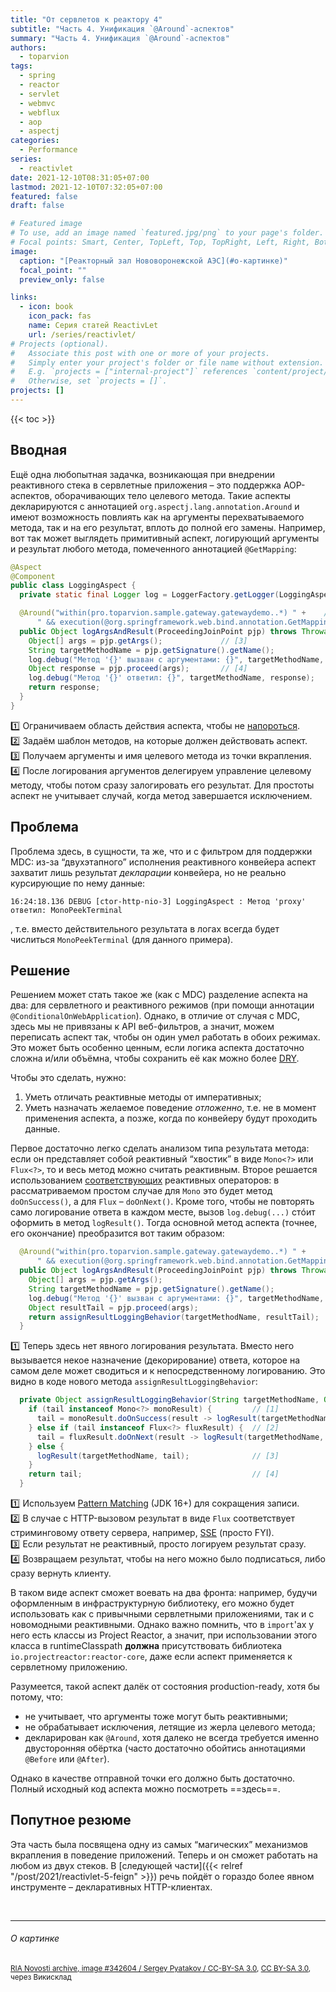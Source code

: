 ```yaml
---
title: "От сервлетов к реактору 4"
subtitle: "Часть 4. Унификация `@Around`-аспектов"
summary: "Часть 4. Унификация `@Around`-аспектов"
authors:
  - toparvion
tags:
  - spring
  - reactor
  - servlet
  - webmvc
  - webflux
  - aop
  - aspectj
categories:
  - Performance
series:
  - reactivlet
date: 2021-12-10T08:31:05+07:00
lastmod: 2021-12-10T07:32:05+07:00
featured: false
draft: false

# Featured image
# To use, add an image named `featured.jpg/png` to your page's folder.
# Focal points: Smart, Center, TopLeft, Top, TopRight, Left, Right, BottomLeft, Bottom, BottomRight.
image:
  caption: "[Реакторный зал Нововоронежской АЭС](#о-картинке)"
  focal_point: ""
  preview_only: false

links:
  - icon: book
    icon_pack: fas
    name: Серия статей ReactivLet
    url: /series/reactivlet/
# Projects (optional).
#   Associate this post with one or more of your projects.
#   Simply enter your project's folder or file name without extension.
#   E.g. `projects = ["internal-project"]` references `content/project/deep-learning/index.md`.
#   Otherwise, set `projects = []`.
projects: []
---
```


{{< toc >}}

## Вводная

Ещё одна любопытная задачка, возникающая при внедрении реактивного стека в сервлетные приложения – это поддержка AOP-аспектов, оборачивающих тело целевого метода. Такие аспекты декларируются с аннотацией `org.aspectj.lang.annotation.Around` и имеют возможность повлиять как на аргументы перехватываемого метода, так и на его результат, вплоть до полной его замены. Например, вот так может выглядеть примитивный аспект, логирующий аргументы и результат любого метода, помеченного аннотацией `@GetMapping`:

```java
@Aspect
@Component
public class LoggingAspect {
  private static final Logger log = LoggerFactory.getLogger(LoggingAspect.class);

  @Around("within(pro.toparvion.sample.gateway.gatewaydemo..*) " +    // [1]
      " && execution(@org.springframework.web.bind.annotation.GetMapping * *.*(..))") // [2]
  public Object logArgsAndResult(ProceedingJoinPoint pjp) throws Throwable {
    Object[] args = pjp.getArgs();             // [3]
    String targetMethodName = pjp.getSignature().getName();
    log.debug("Метод '{}' вызван с аргументами: {}", targetMethodName, args);
    Object response = pjp.proceed(args);       // [4]
    log.debug("Метод '{}' ответил: {}", targetMethodName, response);
    return response;
  }
}
```

:one: Ограничиваем область действия аспекта, чтобы не [напороться](https://twitter.com/toparvion/status/1177542707541086208?s=20).  
:two: Задаём шаблон методов, на которые должен действовать аспект.  
:three: Получаем аргументы и имя целевого метода из точки вкрапления.  
:four: После логирования аргументов делегируем управление целевому методу, чтобы потом сразу залогировать его результат. Для простоты аспект не учитывает случай, когда метод завершается исключением.

## Проблема

 Проблема здесь, в сущности, та же, что и с фильтром для поддержки MDC: из-за “двухэтапного” исполнения реактивного конвейера аспект захватит лишь результат *декларации* конвейера, но не реально курсирующие по нему данные:

```text
16:24:18.136 DEBUG [ctor-http-nio-3] LoggingAspect : Метод 'proxy' ответил: MonoPeekTerminal
```

, т.е. вместо действительного результата в логах всегда будет числиться `MonoPeekTerminal` (для данного примера).

## Решение

Решением может стать такое же (как с MDC) разделение аспекта на два: для сервлетного и реактивного режимов (при помощи аннотации `@ConditionalOnWebApplication`). Однако, в отличие от случая с MDC, здесь мы не привязаны к API веб-фильтров, а значит, можем переписать аспект так, чтобы он один умел работать в обоих режимах. Это может быть особенно ценным, если логика аспекта достаточно сложна и/или объёмна, чтобы сохранить её как можно более [DRY](https://ru.wikipedia.org/wiki/Don%E2%80%99t_repeat_yourself).

Чтобы это сделать, нужно:

1. Уметь отличать реактивные методы от императивных;
2. Уметь назначать желаемое поведение *отложенно*, т.е. не в момент применения аспекта, а позже, когда по конвейеру будут проходить данные.

Первое достаточно легко сделать анализом типа результата метода: если он представляет собой реактивный “хвостик” в виде `Mono<?>` или `Flux<?>`, то и весь метод можно считать реактивным. Второе решается использованием [соответствующих](https://projectreactor.io/docs/core/release/reference/#which.peeking) реактивных операторов: в рассматриваемом простом случае для `Mono` это будет метод `doOnSuccess()`, а для `Flux` – `doOnNext()`. Кроме того, чтобы не повторять само логирование ответа в каждом месте, вызов `log.debug(...)` стóит оформить в метод `logResult()`. Тогда основной метод аспекта (точнее, его окончание) преобразится вот таким образом:

```java
  @Around("within(pro.toparvion.sample.gateway.gatewaydemo..*) " +
      " && execution(@org.springframework.web.bind.annotation.GetMapping * *.*(..))")
  public Object logArgsAndResult(ProceedingJoinPoint pjp) throws Throwable {
    Object[] args = pjp.getArgs();
    String targetMethodName = pjp.getSignature().getName();
    log.debug("Метод '{}' вызван с аргументами: {}", targetMethodName, args);
    Object resultTail = pjp.proceed(args);
    return assignResultLoggingBehavior(targetMethodName, resultTail);   // [1]
  }
```

:one: Теперь здесь нет явного логирования результата. Вместо него вызывается некое назначение (декорирование) ответа, которое на самом деле может сводиться и к непосредственному логированию. Это видно в коде нового метода `assignResultLoggingBehavior`:

```java
  private Object assignResultLoggingBehavior(String targetMethodName, Object tail) {
    if (tail instanceof Mono<?> monoResult) {         // [1]
      tail = monoResult.doOnSuccess(result -> logResult(targetMethodName, result));
    } else if (tail instanceof Flux<?> fluxResult) {  // [2]
      tail = fluxResult.doOnNext(result -> logResult(targetMethodName, result));
    } else {
      logResult(targetMethodName, tail);              // [3]
    }
    return tail;                                      // [4]
  }
```

:one: Используем [Pattern Matching](https://docs.oracle.com/en/java/javase/16/language/pattern-matching-instanceof-operator.html) (JDK 16+) для сокращения записи.  
:two: В случае с HTTP-вызовом результат в виде `Flux` соответствует стриминговому ответу сервера, например, [SSE](https://ru.wikipedia.org/wiki/Server-sent_events) (просто FYI).  
:three: Если результат не реактивный, просто логируем результат сразу.  
:four: Возвращаем результат, чтобы на него можно было подписаться, либо сразу вернуть клиенту.

В таком виде аспект сможет воевать на два фронта: например, будучи оформленным в инфраструктурную библиотеку, его можно будет использовать как с привычными сервлетными приложениями, так и с новомодными реактивными. Однако важно помнить, что в `import`'ах у него есть классы из Project Reactor, а значит, при использовании этого класса в runtimeClasspath **должна** присутствовать библиотека `io.projectreactor:reactor-core`, даже если аспект применяется к сервлетному приложению.

Разумеется, такой аспект далёк от состояния production-ready, хотя бы потому, что:

* не учитывает, что аргументы тоже могут быть реактивными;
* не обрабатывает исключения, летящие из жерла целевого метода;
* декларирован как `@Around`, хотя далеко не всегда требуется именно двусторонняя обёртка (часто достаточно обойтись аннотациями `@Before` или `@After`).

Однако в качестве отправной точки его должно быть достаточно. Полный исходный код аспекта можно посмотреть ==здесь==.

## Попутное резюме

Эта часть была посвящена одну из самых “магических” механизмов вкрапления в поведение приложений. Теперь и он сможет работать на любом из двух стеков. В [следующей части]({{< relref "/post/2021/reactivlet-5-feign" >}}) речь пойдёт о гораздо более явном инструменте – декларативных HTTP-клиентах.

&nbsp;

---

###### О картинке
<sup>
<a href="https://commons.wikimedia.org/wiki/File:RIAN_archive_342604_The_Novovoronezh_nuclear_power_plant.jpg">RIA Novosti archive, image #342604 / Sergey Pyatakov / CC-BY-SA 3.0</a>, <a href="https://creativecommons.org/licenses/by-sa/3.0">CC BY-SA 3.0</a>, через Викисклад
</sup>
